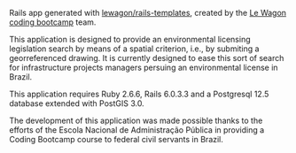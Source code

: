 Rails app generated with [lewagon/rails-templates](https://github.com/lewagon/rails-templates), created by the [Le Wagon coding bootcamp](https://www.lewagon.com) team.

This application is designed to provide an environmental licensing legislation search by means of a spatial criterion, i.e., by submiting a georreferenced drawing. It is currently designed to ease this sort of search for infrastructure projects managers persuing an environmental license in Brazil.

This application requires Ruby 2.6.6, Rails 6.0.3.3 and a Postgresql 12.5 database extended with PostGIS 3.0.

The development of this application was made possible thanks to the efforts of the Escola Nacional de Administração Pública in providing a Coding Bootcamp course to federal civil servants in Brazil.
